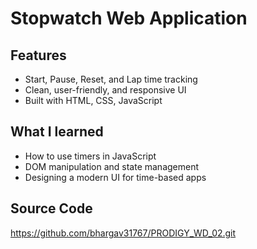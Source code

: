 # Stopwatch Web Application

## Features
- Start, Pause, Reset, and Lap time tracking
- Clean, user-friendly, and responsive UI
- Built with HTML, CSS, JavaScript

## What I learned
- How to use timers in JavaScript
- DOM manipulation and state management
- Designing a modern UI for time-based apps

## Source Code
https://github.com/bhargav31767/PRODIGY_WD_02.git
